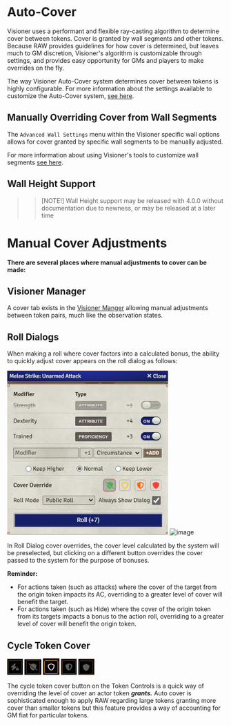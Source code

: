# Auto-Cover
Visioner uses a performant and flexible ray-casting algorithm to determine cover between tokens. Cover is granted by wall segments and other tokens. Because RAW provides guidelines for how cover is determined, but leaves much to GM discretion, Visioner's algorithm is customizable through settings, and provides easy opportunity for GMs and players to make overrides on the fly.

The way Visioner Auto-Cover system determines cover between tokens is highly configurable. For more information about the settings available to customize the Auto-Cover system, [see here](Settings.md#auto-cover-settings).

## Manually Overriding Cover from Wall Segments
The `Advanced Wall Settings` menu within the Visioner specific wall options allows for cover granted by specific wall segments to be manually adjusted. 

For more information about using Visioner's tools to customize wall segments [see here](Wall-Settings.md).

## Wall Height Support
>> [NOTE!]
>> Wall Height support may be released with 4.0.0 without documentation due to newness, or may be released at a later time

# Manual Cover Adjustments
**There are several places where manual adjustments to cover can be made:**
## Visioner Manager 
A cover tab exists in the [Visioner Manger](Visioner-Manager.md) allowing manual adjustments between token pairs, much like the observation states.

## Roll Dialogs
When making a roll where cover factors into a calculated bonus, the ability to quickly adjust cover appears on the roll dialog as follows:

![Roll Cover Override](images/cover/cover-override-roll.png)
<img width="478" height="396" alt="image" src="https://github.com/user-attachments/assets/2222656f-94fa-4b7f-b24e-d581fecf2441" />


In Roll Dialog cover overrides, the cover level calculated by the system will be preselected, but clicking on a different button overrides the cover passed to the system for the purpose of bonuses.

**Reminder:**
- For actions taken (such as attacks) where the cover of the target from the origin token impacts its AC, overriding to a greater level of cover will benefit the target.
- For actions taken (such as Hide) where the cover of the origin token from its targets impacts a bonus to the action roll, overriding to a greater level of cover will benefit the origin token.

## Cycle Token Cover

![Cycle Token Cover](images/cover/cycle-cover-button.png)  ![Cycle Cover None](images/cover/cycle-cover-none.png)  ![Cycle Cover Lesser](images/cover/cycle-cover-lesser.png)  ![Cycle Cover Std](images/cover/cycle-cover-standard.png)  ![Cycle Cover Greater](images/cover/cycle-cover-greater.png)

The cycle token cover button on the Token Controls is a quick way of overriding the level of cover an actor token ***grants.*** Auto cover is sophisticated enough to apply RAW regarding large tokens granting more cover than smaller tokens but this feature provides a way of accounting for GM fiat for particular tokens.